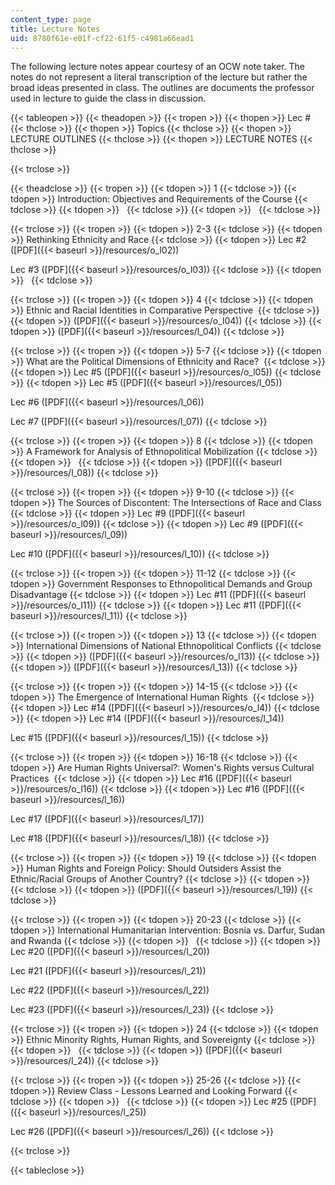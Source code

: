 ```yaml
---
content_type: page
title: Lecture Notes
uid: 8780f61e-e01f-cf22-61f5-c4981a66ead1
---
```


The following lecture notes appear courtesy of an OCW note taker. The notes do not represent a literal transcription of the lecture but rather the broad ideas presented in class. The outlines are documents the professor used in lecture to guide the class in discussion.

{{< tableopen >}}
{{< theadopen >}}
{{< tropen >}}
{{< thopen >}}
Lec #
{{< thclose >}}
{{< thopen >}}
Topics
{{< thclose >}}
{{< thopen >}}
LECTURE OUTLINES
{{< thclose >}}
{{< thopen >}}
LECTURE NOTES
{{< thclose >}}

{{< trclose >}}

{{< theadclose >}}
{{< tropen >}}
{{< tdopen >}}
1
{{< tdclose >}}
{{< tdopen >}}
Introduction: Objectives and Requirements of the Course
{{< tdclose >}}
{{< tdopen >}}
 
{{< tdclose >}}
{{< tdopen >}}
 
{{< tdclose >}}

{{< trclose >}}
{{< tropen >}}
{{< tdopen >}}
2-3
{{< tdclose >}}
{{< tdopen >}}
Rethinking Ethnicity and Race
{{< tdclose >}}
{{< tdopen >}}
Lec #2 ([PDF]({{< baseurl >}}/resources/o_l02))  
  
Lec #3 ([PDF]({{< baseurl >}}/resources/o_l03))
{{< tdclose >}}
{{< tdopen >}}
 
{{< tdclose >}}

{{< trclose >}}
{{< tropen >}}
{{< tdopen >}}
4
{{< tdclose >}}
{{< tdopen >}}
Ethnic and Racial Identities in Comparative Perspective 
{{< tdclose >}}
{{< tdopen >}}
([PDF]({{< baseurl >}}/resources/o_l04))
{{< tdclose >}}
{{< tdopen >}}
([PDF]({{< baseurl >}}/resources/l_04))
{{< tdclose >}}

{{< trclose >}}
{{< tropen >}}
{{< tdopen >}}
5-7
{{< tdclose >}}
{{< tdopen >}}
What are the Political Dimensions of Ethnicity and Race? 
{{< tdclose >}}
{{< tdopen >}}
Lec #5 ([PDF]({{< baseurl >}}/resources/o_l05))
{{< tdclose >}}
{{< tdopen >}}
Lec #5 ([PDF]({{< baseurl >}}/resources/l_05))  
  
Lec #6 ([PDF]({{< baseurl >}}/resources/l_06))  
  
Lec #7 ([PDF]({{< baseurl >}}/resources/l_07))
{{< tdclose >}}

{{< trclose >}}
{{< tropen >}}
{{< tdopen >}}
8
{{< tdclose >}}
{{< tdopen >}}
A Framework for Analysis of Ethnopolitical Mobilization
{{< tdclose >}}
{{< tdopen >}}
 
{{< tdclose >}}
{{< tdopen >}}
([PDF]({{< baseurl >}}/resources/l_08))
{{< tdclose >}}

{{< trclose >}}
{{< tropen >}}
{{< tdopen >}}
9-10
{{< tdclose >}}
{{< tdopen >}}
The Sources of Discontent: The Intersections of Race and Class 
{{< tdclose >}}
{{< tdopen >}}
Lec #9 ([PDF]({{< baseurl >}}/resources/o_l09))
{{< tdclose >}}
{{< tdopen >}}
Lec #9 ([PDF]({{< baseurl >}}/resources/l_09))  
  
Lec #10 ([PDF]({{< baseurl >}}/resources/l_10))
{{< tdclose >}}

{{< trclose >}}
{{< tropen >}}
{{< tdopen >}}
11-12
{{< tdclose >}}
{{< tdopen >}}
Government Responses to Ethnopolitical Demands and Group Disadvantage
{{< tdclose >}}
{{< tdopen >}}
Lec #11 ([PDF]({{< baseurl >}}/resources/o_l11))
{{< tdclose >}}
{{< tdopen >}}
Lec #11 ([PDF]({{< baseurl >}}/resources/l_11))
{{< tdclose >}}

{{< trclose >}}
{{< tropen >}}
{{< tdopen >}}
13
{{< tdclose >}}
{{< tdopen >}}
International Dimensions of National Ethnopolitical Conflicts
{{< tdclose >}}
{{< tdopen >}}
([PDF]({{< baseurl >}}/resources/o_l13))
{{< tdclose >}}
{{< tdopen >}}
([PDF]({{< baseurl >}}/resources/l_13))
{{< tdclose >}}

{{< trclose >}}
{{< tropen >}}
{{< tdopen >}}
14-15
{{< tdclose >}}
{{< tdopen >}}
The Emergence of International Human Rights 
{{< tdclose >}}
{{< tdopen >}}
Lec #14 ([PDF]({{< baseurl >}}/resources/o_l4))
{{< tdclose >}}
{{< tdopen >}}
Lec #14 ([PDF]({{< baseurl >}}/resources/l_14))  
  
Lec #15 ([PDF]({{< baseurl >}}/resources/l_15))
{{< tdclose >}}

{{< trclose >}}
{{< tropen >}}
{{< tdopen >}}
16-18
{{< tdclose >}}
{{< tdopen >}}
Are Human Rights Universal?: Women's Rights versus Cultural Practices 
{{< tdclose >}}
{{< tdopen >}}
Lec #16 ([PDF]({{< baseurl >}}/resources/o_l16))
{{< tdclose >}}
{{< tdopen >}}
Lec #16 ([PDF]({{< baseurl >}}/resources/l_16))  
  
Lec #17 ([PDF]({{< baseurl >}}/resources/l_17))  
  
Lec #18 ([PDF]({{< baseurl >}}/resources/l_18))
{{< tdclose >}}

{{< trclose >}}
{{< tropen >}}
{{< tdopen >}}
19
{{< tdclose >}}
{{< tdopen >}}
Human Rights and Foreign Policy: Should Outsiders Assist the Ethnic/Racial Groups of Another Country?
{{< tdclose >}}
{{< tdopen >}}
 
{{< tdclose >}}
{{< tdopen >}}
([PDF]({{< baseurl >}}/resources/l_19))
{{< tdclose >}}

{{< trclose >}}
{{< tropen >}}
{{< tdopen >}}
20-23
{{< tdclose >}}
{{< tdopen >}}
International Humanitarian Intervention: Bosnia vs. Darfur, Sudan and Rwanda
{{< tdclose >}}
{{< tdopen >}}
 
{{< tdclose >}}
{{< tdopen >}}
Lec #20 ([PDF]({{< baseurl >}}/resources/l_20))  
  
Lec #21 ([PDF]({{< baseurl >}}/resources/l_21))  
  
Lec #22 ([PDF]({{< baseurl >}}/resources/l_22))  
  
Lec #23 ([PDF]({{< baseurl >}}/resources/l_23))
{{< tdclose >}}

{{< trclose >}}
{{< tropen >}}
{{< tdopen >}}
24
{{< tdclose >}}
{{< tdopen >}}
Ethnic Minority Rights, Human Rights, and Sovereignty
{{< tdclose >}}
{{< tdopen >}}
 
{{< tdclose >}}
{{< tdopen >}}
([PDF]({{< baseurl >}}/resources/l_24))
{{< tdclose >}}

{{< trclose >}}
{{< tropen >}}
{{< tdopen >}}
25-26
{{< tdclose >}}
{{< tdopen >}}
Review Class - Lessons Learned and Looking Forward
{{< tdclose >}}
{{< tdopen >}}
 
{{< tdclose >}}
{{< tdopen >}}
Lec #25 ([PDF]({{< baseurl >}}/resources/l_25))  
  
Lec #26 ([PDF]({{< baseurl >}}/resources/l_26))
{{< tdclose >}}

{{< trclose >}}

{{< tableclose >}}